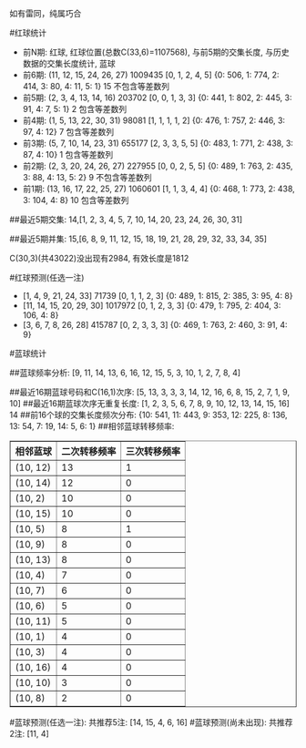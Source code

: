 <!-- 
.. title: 双色球2015048期(2015-04-28)数据分析报告
.. slug: slott-2015048-2015-04-28-report
.. date: 2015-04-29 08:00:00 UTC+08:00
.. tags: Lottery
.. link: 
.. description: 
.. type: text
-->

如有雷同，纯属巧合

<!-- TEASER_END-->

#红球统计

- 前N期: 红球, 红球位置(总数C(33,6)=1107568), 与前5期的交集长度, 与历史数据的交集长度统计, 蓝球
- 前6期: (11, 12, 15, 24, 26, 27) 1009435 [0, 1, 2, 4, 5] {0: 506, 1: 774, 2: 414, 3: 80, 4: 11, 5: 1} 15 不包含等差数列
- 前5期: (2, 3, 4, 13, 14, 16) 203702 [0, 0, 1, 3, 3] {0: 441, 1: 802, 2: 445, 3: 91, 4: 7, 5: 1} 2 包含等差数列
- 前4期: (1, 5, 13, 22, 30, 31) 98081 [1, 1, 1, 1, 2] {0: 476, 1: 757, 2: 446, 3: 97, 4: 12} 7 包含等差数列
- 前3期: (5, 7, 10, 14, 23, 31) 655177 [2, 3, 3, 5, 5] {0: 483, 1: 771, 2: 438, 3: 87, 4: 10} 1 包含等差数列
- 前2期: (2, 3, 20, 24, 26, 27) 227955 [0, 0, 2, 5, 5] {0: 489, 1: 763, 2: 435, 3: 88, 4: 13, 5: 2} 9 不包含等差数列
- 前1期: (13, 16, 17, 22, 25, 27) 1060601 [1, 1, 3, 4, 4] {0: 468, 1: 773, 2: 438, 3: 104, 4: 8} 10 包含等差数列

##最近5期交集:
14,[1, 2, 3, 4, 5, 7, 10, 14, 20, 23, 24, 26, 30, 31]

##最近5期并集:
15,[6, 8, 9, 11, 12, 15, 18, 19, 21, 28, 29, 32, 33, 34, 35]

C(30,3)(共43022)没出现有2984, 
有效长度是1812

#红球预测(任选一注)

- [1, 4, 9, 21, 24, 33] 71739 [0, 1, 1, 2, 3] {0: 489, 1: 815, 2: 385, 3: 95, 4: 8}
- [11, 14, 15, 20, 29, 30] 1017972 [0, 1, 2, 3, 3] {0: 479, 1: 795, 2: 404, 3: 106, 4: 8}
- [3, 6, 7, 8, 26, 28] 415787 [0, 2, 3, 3, 3] {0: 469, 1: 763, 2: 460, 3: 91, 4: 9}

#蓝球统计

##蓝球频率分析:
[9, 11, 14, 13, 6, 16, 12, 15, 5, 3, 10, 1, 2, 7, 8, 4]

##最近16期蓝球号码和C(16,1)次序:
[5, 13, 3, 3, 3, 14, 12, 16, 6, 8, 15, 2, 7, 1, 9, 10]
##最近16期蓝球次序无重复长度:
[1, 2, 3, 5, 6, 7, 8, 9, 10, 12, 13, 14, 15, 16] 14
##前16个球的交集长度频次分布:
{10: 541, 11: 443, 9: 353, 12: 225, 8: 136, 13: 54, 7: 19, 14: 5, 6: 1}
##相邻蓝球转移频率:
<table border="1" class="table table-striped dataframe">
  <thead>
    <tr style="text-align: right;">
      <th>相邻蓝球</th>
      <th>二次转移频率</th>
      <th>三次转移频率</th>
    </tr>
  </thead>
  <tbody>
    <tr>
      <td>(10, 12)</td>
      <td>13</td>
      <td>1</td>
    </tr>
    <tr>
      <td>(10, 14)</td>
      <td>12</td>
      <td>0</td>
    </tr>
    <tr>
      <td>(10, 2)</td>
      <td>10</td>
      <td>0</td>
    </tr>
    <tr>
      <td>(10, 15)</td>
      <td>10</td>
      <td>0</td>
    </tr>
    <tr>
      <td>(10, 5)</td>
      <td>8</td>
      <td>1</td>
    </tr>
    <tr>
      <td>(10, 9)</td>
      <td>8</td>
      <td>0</td>
    </tr>
    <tr>
      <td>(10, 13)</td>
      <td>8</td>
      <td>0</td>
    </tr>
    <tr>
      <td>(10, 4)</td>
      <td>7</td>
      <td>0</td>
    </tr>
    <tr>
      <td>(10, 7)</td>
      <td>6</td>
      <td>0</td>
    </tr>
    <tr>
      <td>(10, 6)</td>
      <td>5</td>
      <td>0</td>
    </tr>
    <tr>
      <td>(10, 11)</td>
      <td>5</td>
      <td>0</td>
    </tr>
    <tr>
      <td>(10, 1)</td>
      <td>4</td>
      <td>0</td>
    </tr>
    <tr>
      <td>(10, 3)</td>
      <td>4</td>
      <td>0</td>
    </tr>
    <tr>
      <td>(10, 16)</td>
      <td>4</td>
      <td>0</td>
    </tr>
    <tr>
      <td>(10, 10)</td>
      <td>3</td>
      <td>0</td>
    </tr>
    <tr>
      <td>(10, 8)</td>
      <td>2</td>
      <td>0</td>
    </tr>
  </tbody>
</table>
#蓝球预测(任选一注):
共推荐5注: [14, 15, 4, 6, 16]
#蓝球预测(尚未出现):
共推荐2注: [11, 4]

